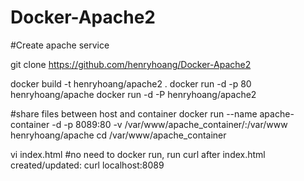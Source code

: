 Docker-Apache2
==============

#Create apache service

git clone https://github.com/henryhoang/Docker-Apache2

docker build -t henryhoang/apache2 .
docker run -d -p 80 henryhoang/apache
docker run -d -P  henryhoang/apache2

#share files between host and container
docker run --name apache-container -d -p 8089:80 -v /var/www/apache_container/:/var/www henryhoang/apache
cd /var/www/apache_container

vi index.html   #no need to docker run, run curl after index.html created/updated:
curl localhost:8089

